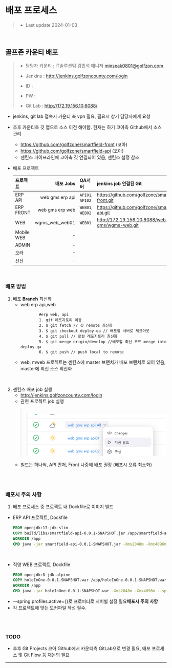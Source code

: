 # 배포 프로세스
>   - Last update 2024-01-03


<br>

## 골프존 카운티 배포
 >- 담당자 카운티 : IT솔루션팀 김민석 매니저 minseak0801@golfzon.com
 >- Jenkins : http://jenkins.golfzoncounty.com/login
 >- ID : 
 >- PW : 
>
>
>- Git Lab : http://172.19.156.10:8088/

- jenkins, git lab 접속시 카운티 측 vpn 필요, 필요시 상기 담당자에게 요청 
- 추후 카운티측 깃 랩으로 소스 이전 해야함. 현재는 하기 코아측 Github에서 소스 관리 
  - https://github.com/golfzone/smartfield-front (코아)
  - https://github.com/golfzone/smartfield-api (코아)
  - 젠킨스 파이프라인에 코아측 깃 연결되어 있음, 젠킨스 설정 참조

- 배포 프로젝트

    | 프로젝트       |            배포 Jobs | QA서버           | jenkins job 연결된 Git                              |
    |---------------|--------------------:|------------------|--------------------------------------------------|
    | ERP API       |     web gms erp api | `API01`, `API02` | https://github.com/golfzone/smartfield-front.git |
    | ERP FRONT     |     web gms erp web | `WEB01`, `WEB02` | https://github.com/golfzone/smartfield-api.git   |
    | WEB           |      wgms_web_web01 | `WEB01`          | http://172.19.156.10:8088/web-gms/wgms-web.git   |
    | Mobile WEB    |                   - |                  |                                                  |
    | ADMIN         |                   - |                  |                                                  |
    | 오라           |                   - |                  |                                                  |
    | 선산           |                   - |                  |                                                  |

<br>

### **배포 방법**

1. 배포 **Branch** 최신화
   - web erp api,web
        ```shell
                #erp web, api
                1. git 레포지토리 이동
                2. $ git fetch // 깃 remote 최신화
                3. $ git checkout deploy-qa // 배포할 서버로 체크아웃
                4. $ git pull // 로컬 레포지토리 최신화
                5. $ git merge origin/develop //배포할 최신 코드 merge into deploy-qa
                6. $ git push // push local to remote        
        ```
   - web, mweb 프로젝트는 젠킨스에 master 브랜치가 배포 브랜치로 되어 있음, master에 최신 소스 최신화

<br>

2. 젠킨스 배포 job 실행 
    - http://jenkins.golfzoncounty.com/login
    - 관련 프로젝트 job 실행
    > <br>![jenkins_ssh.png](images/jenkins/jenkins_jobs1.png)
    - 빌드는 하나씩, API 먼저, Front 나중에 배포 권장 (배포시 오류 최소화)

<br>
<Br>


### **배포시 주의 사항**

1. 배포 프로세스 중 프로젝트 내 Dockfile로 이미지 빌드
- ERP API 프로젝트, Dockfile
    ```dockerfile
    FROM openjdk:17-jdk-slim
    COPY build/libs/smartfield-api-0.0.1-SNAPSHOT.jar /app/smartfield-api-0.0.1-SNAPSHOT.jar
    WORKDIR /app
    CMD java -jar smartfield-api-0.0.1-SNAPSHOT.jar -Xms2048m -Xmx4096m --spring.profiles.active=qa
    ```
<br>

- 직영 WEB 프로젝트, Dockfile
    ```dockerfile
    FROM openjdk:8-jdk-alpine
    COPY holeInOne-0.0.1-SNAPSHOT.war /app/holeInOne-0.0.1-SNAPSHOT.war
    WORKDIR /app
    CMD java -jar holeInOne-0.0.1-SNAPSHOT.war -Xms2048m -Xmx4096m --spring.profiles.active=dev
    ```
- --spring.profiles.active={}로 프로퍼티로 서버별 설정 필요**배포시 주의 사항**
- 각 프로젝트에 맞는 도커파일 작성 필수.

<br><br>
### TODO

- 추후 Git Projects 코아 Github에서 카운티측 GitLab으로 변경 필요, 배포 프로세스 및 Git Flow 등 재논의 필요


----
